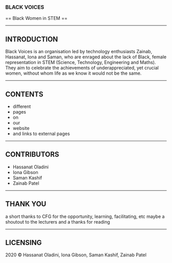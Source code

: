 ### BLACK VOICES ###
== Black Women in STEM ==


--------------------------------------

## INTRODUCTION ##

Black Voices is an organisation led by technology enthusiasts Zainab, Hassanat, Iona and Saman, who are enraged about the lack of Black, female representation in STEM (Science, Technology, Engineering and Maths). They aim to celebrate the achievements of underappreciated, yet crucial women, without whom life as we know it would not be the same.


--------------------------------------

## CONTENTS ##

- different
- pages
- on
- our
- website
- and links to external pages


--------------------------------------

## CONTRIBUTORS ##

- Hassanat Oladini
- Iona Gibson
- Saman Kashif
- Zainab Patel


--------------------------------------

## THANK YOU ##

a short thanks to CFG for the opportunity, learning, facilitating, etc
maybe a shoutout to the lecturers
and a thanks for reading


--------------------------------------

## LICENSING ##

2020 © Hassanat Oladini, Iona Gibson, Saman Kashif, Zainab Patel 
